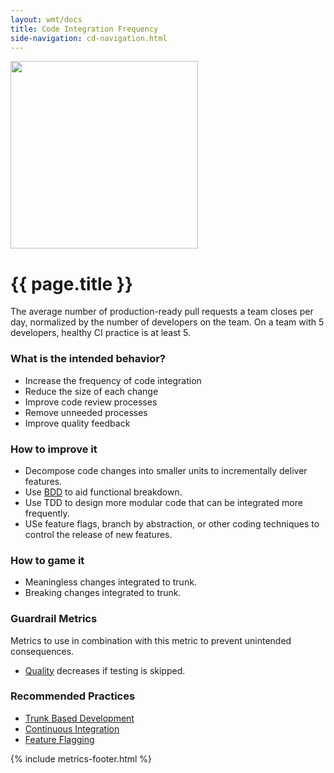 ```yaml
---
layout: wmt/docs
title: Code Integration Frequency
side-navigation: cd-navigation.html
---
```


<img src="/assets/img/devops-dojo-motto.png" class="img-responsive" width="300px" />

# {{ page.title }}

The average number of production-ready pull requests a team closes per day, normalized by the number of developers on
the team. On a team with 5 developers, healthy CI practice is
at least 5.

### What is the intended behavior?

- Increase the frequency of code integration
- Reduce the size of each change
- Improve code review processes
- Remove unneeded processes
- Improve quality feedback

### How to improve it

- Decompose code changes into smaller units to incrementally deliver features.
- Use [BDD](../playbooks/work-decomposition/behavior-driven-development.html) to aid functional breakdown.
- Use TDD to design more modular code that can be integrated more frequently.
- USe feature flags, branch by abstraction, or other coding techniques to control the release of new features.

### How to game it

- Meaningless changes integrated to trunk.
- Breaking changes integrated to trunk.

### Guardrail Metrics

Metrics to use in combination with this metric to prevent unintended consequences.

- [Quality](./quality.html) decreases if testing is skipped.

### Recommended Practices

- [Trunk Based Development](https://trunkbaseddevelopment.com/)
- [Continuous Integration](https://martinfowler.com/articles/continuousIntegration.html)
- [Feature Flagging](https://martinfowler.com/articles/feature-toggles.html)

{% include metrics-footer.html %}
